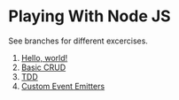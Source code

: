 # Playing With Node JS

See branches for different excercises.

1. [Hello, world!](https://github.com/by-robots/playing-with-nodejs/tree/01-hello-world)
2. [Basic CRUD](https://github.com/by-robots/playing-with-nodejs/tree/02-basic-crud)
3. [TDD](https://github.com/by-robots/playing-with-nodejs/tree/03-tdd)
4. [Custom Event Emitters](https://github.com/by-robots/playing-with-nodejs/tree/04-event-emitter)

